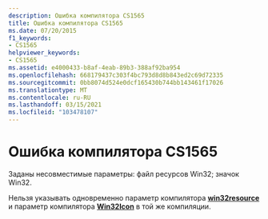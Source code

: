 ```yaml
---
description: Ошибка компилятора CS1565
title: Ошибка компилятора CS1565
ms.date: 07/20/2015
f1_keywords:
- CS1565
helpviewer_keywords:
- CS1565
ms.assetid: e4000433-b8af-4eab-89b3-388af92ba954
ms.openlocfilehash: 668179437c303f4bc793d8d8b843ed2c69d72335
ms.sourcegitcommit: 0bb8074d524e0dcf165430b744bb143461f17026
ms.translationtype: MT
ms.contentlocale: ru-RU
ms.lasthandoff: 03/15/2021
ms.locfileid: "103478107"
---
```

# <a name="compiler-error-cs1565"></a>Ошибка компилятора CS1565

Заданы несовместимые параметры: файл ресурсов Win32; значок Win32.  
  
 Нельзя указывать одновременно параметр компилятора [**win32resource**](../language-reference/compiler-options/resources.md#win32resource) и параметр компилятора [**Win32Icon**](../language-reference/compiler-options/resources.md#win32icon) в той же компиляции.
